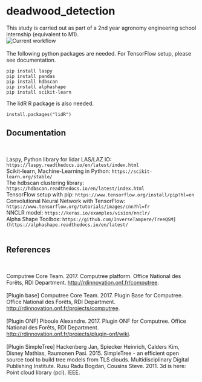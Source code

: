 # deadwood_detection

This study is carried out as part of a 2nd year agronomy engineering school internship (equivalent to M1).<br />
![Current workflow](https://github.com/manon-col/deadwood_detection/edit/main/workflow.jpg?raw=true) <br /><br />
The following python packages are needed. For TensorFlow setup, please see documentation.<br />
```
pip install laspy
pip install pandas
pip install hdbscan
pip install alphashape
pip install scikit-learn
```
The lidR R package is also needed.
```
install.packages("lidR")
```

## Documentation <br />
<br />

Laspy, Python library for lidar LAS/LAZ IO: ``https://laspy.readthedocs.io/en/latest/index.html``<br />
Scikit-learn, Machine-Learning in Python: ``https://scikit-learn.org/stable/``<br />
The hdbscan clustering library: ``https://hdbscan.readthedocs.io/en/latest/index.html``<br />
TensorFlow setup with pip: ``https://www.tensorflow.org/install/pip?hl=en``<br />
Convolutional Neural Network with TensorFlow: ``https://www.tensorflow.org/tutorials/images/cnn?hl=fr``<br />
NNCLR model: ``https://keras.io/examples/vision/nnclr/``<br />
Alpha Shape Toolbox: ``https://github.com/InverseTampere/TreeQSM](https://alphashape.readthedocs.io/en/latest/``<br /><br />

## References <br />
<br />

Computree Core Team. 2017. Computree platform. Office National des Forêts, RDI Department. 
http://rdinnovation.onf.fr/computree. <br /><br />
[Plugin base]
Computree Core Team. 2017. Plugin Base for Computree. Office National des Forêts, RDI Department. 
http://rdinnovation.onf.fr/projects/computree. <br /><br />
[Plugin ONF]
Piboule Alexandre. 2017. Plugin ONF for Computree. Office National des Forêts, RDI Department. 
http://rdinnovation.onf.fr/projects/plugin-onf/wiki. <br /><br />
[Plugin SimpleTree]
Hackenberg Jan, Spiecker Heinrich, Calders Kim, Disney Mathias, Raumonen Pasi. 2015. SimpleTree - an efficient open source tool to build tree models from TLS clouds. Multidisciplinary Digital Publishing Institute. 
Rusu Radu Bogdan, Cousins Steve. 2011. 3d is here: Point cloud library (pcl). IEEE.
